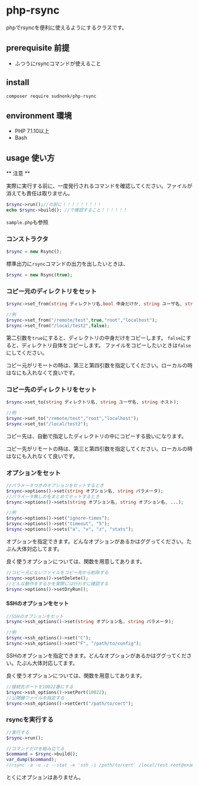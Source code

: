 # php-rsync
phpでrsyncを便利に使えるようにするクラスです。

## prerequisite 前提
- ふつうにrsyncコマンドが使えること

## install 
`composer require sudnonk/php-rsync`

## environment 環境
- PHP 7.1.10以上
- Bash

## usage 使い方
** 注意 **

実際に実行する前に、一度発行されるコマンドを確認してください。ファイルが消えても責任は取りません。
```php
$rsync->run();//の前に！！！！！！！！！
echo $rsync->build(); //で確認すること！！！！！！
```

`sample.php`も参照

### コンストラクタ
```php
$rsync = new Rsync();
```

標準出力に`rsync`コマンドの出力を出したいときは、
```php
$rsync = new Rsync(true);
```

### コピー元のディレクトリをセット
```php
$rsync->set_from(string ディレクトリ名,bool 中身だけか, string ユーザ名, string ホスト);

//例
$rsync->set_from("/remote/test",true,"root","localhost");
$rsync->set_from("/local/test2",false);
```

第二引数を`true`にすると、ディレクトリの中身だけをコピーします。
`false`にすると、ディレクトリ自体をコピーします。
ファイルをコピーしたいときは`false`にしてください。

コピー元がリモートの時は、第三と第四引数を指定してください。ローカルの時はなにも入れなくて良いです。

### コピー先のディレクトリをセット
```php
$rsync->set_to(string ディレクトリ名, string ユーザ名, string ホスト);

//例
$rsync->set_to("/remote/test","root","localhost");
$rsync->set_to("/local/test2");
```

コピー先は、自動で指定したディレクトリの中にコピーする扱いになります。

コピー先がリモートの時は、第三と第四引数を指定してください。ローカルの時はなにも入れなくて良いです。

### オプションをセット
```php
//パラメータつきのオプションをセットするとき
$rsync->options()->set(string オプション名, string パラメータ);
//パラメータ無しのをまとめてセットするとき
$rsync->options()->sets(string オプション名, string オプション名, ...);

//例
$rsync->options()->set("ignore-times");
$rsync->options()->set("timeout", "5");
$rsync->options()->sets("a", "v", "z", "stats");
```

オプションを指定できます。どんなオプションがあるかはググってください。たぶん大体対応してます。

良く使うオプションについては、関数を用意してあります。

```php
//コピー元にないファイルをコピー先から削除する
$rsync->options()->setDelete();
//どんな動作をするかを実際には行わずに確認する
$rsync->options()->setDryRun();
```

#### SSHのオプションをセット
```php
//SSHのオプションをセット
$rsync->ssh_options()->set(string オプション名, string パラメータ);

//例
$rsync->ssh_options()->set("C");
$rsync->ssh_options()->set("F", "/path/to/config");
```

SSHのオプションを指定できます。どんなオプションがあるかはググってください。たぶん大体対応してます。
                          
良く使うオプションについては、関数を用意してあります。

```php
//接続先ポートを10022番にする
$rsync->ssh_options()->setPort(10022);
//公開鍵ファイルを指定する
$rsync->ssh_options()->setCert("/path/to/cert");
```

### rsyncを実行する
```php
//実行する
$rsync->run();

//コマンドだけを組み立てる
$command = $rsync->build();
var_dump($command);
//rsync -a -u -z --stat -e 'ssh -i /path/to/cert' /local/test root@example.com:/remote/test
```

とくにオプションはありません。

